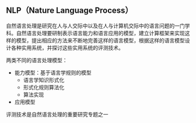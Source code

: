 ## NLP（Nature Language Process）

自然语言处理是研究在人与人交际中以及在人与计算机交际中的语言问题的一门学科。自然语言处理要研制表示语言能力和语言应用的模型，建立计算框架来实现这样的模型，提出相应的方法来不断地完善这样的语言模型，根据这样的语言模型设计各种实用系统，并探讨这些实用系统的评测技术。



两类不同的语言处理模型：

- 能力模型：基于语言学规则的模型
  - 语言学知识形式化
  - 形式化规则算法化
  - 算法实现
- 应用模型



评测技术是自然语言处理的重要研究专题之一